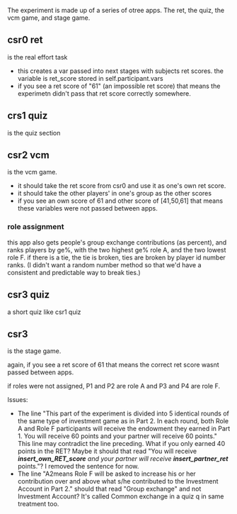 

The experiment is made up of a series of otree apps. The ret, the quiz, the vcm game, and stage game. 




## csr0 ret 
is the real effort task
- this creates a var passed into next stages with subjects ret scores. the variable is ret_score stored in self.participant.vars 
- if you see a ret score of "61" (an impossible ret score) that means the experimetn didn't pass that ret score correctly somewhere. 



## crs1 quiz 
is the quiz section

## csr2 vcm
is the vcm game. 
- it should take the ret score from csr0 and use it as one's own ret score. 
- it should take the other players' in one's group as the other scores
- if you see an own score of 61 and other score of [41,50,61] that means these variables were not passed between apps. 

### role assignment
this app also gets people's group exchange contributions (as percent), and ranks players by ge%, with the two highest ge% role A, and the two lowest role F. 
if there is a tie, the tie is broken, ties are broken by player id number ranks. (I didn't want a random number method so that we'd have a consistent and predictable way to break ties.)

## csr3 quiz

a short quiz like csr1 quiz

## csr3
is the stage game. 

again, if you see a ret score of 61 that means the correct ret score wasnt passed between apps. 

if roles were not assigned, P1 and P2 are role A and P3 and P4 are role F. 

Issues:
- The line "This part of the experiment is divided into 5 identical rounds of the same type of investment game as in Part 2. In each round, both Role A and Role F participants will receive the endowment they earned in Part 1. You will receive 60 points and your partner will receive 60 points." 
 This line may contradict the line preceding. What if you only earned 40 points in the RET? 
 Maybe it should that read "You will receive ___insert_own_RET_score__ and your partner will receive __insert_partner_ret___ points."? I removed the sentence for now.
- The line "A2means Role F will be asked to increase his or her contribution over and above what s/he contributed to the Investment Account in Part 2." should that read "Group exchange" and not Investment Account? It's called Common exchange in a quiz q in same treatment too. 